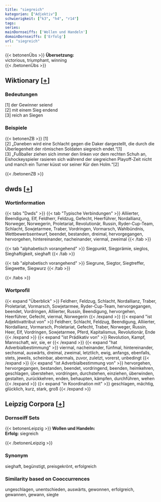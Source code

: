 ```yaml
---
title: "siegreich"
kategorien: ["Adjektiv"]
schwierigkeit: ["k3", "h4", "r14"]
tags:
series:
mainDornseiffs: ['Wollen und Handeln']
domainDornseiffs: ['Erfolg']
url: "siegreich"
---
```


{{< betonenÜbs >}}
**Übersetzung:**  
victorious, triumphant, winning  
{{< /betonenÜbs >}}

## Wiktionary [[+](https://de.wiktionary.org/wiki/siegreich)]

### Bedeutungen
[1] der Gewinner seiend  
[2] mit einem Sieg endend  
[3] reich an Siegen  

### Beispiele
{{< betonenZB >}}
[1]  
[2] „Daneben wird eine Schlacht gegen die Daker dargestellt, die durch die Überlegenheit der römischen Soldaten siegreich endet.“[1]  
[3] „Fußballer ziehen sich immer den linken vor dem rechten Schuh an, Eishockeyspieler rasieren sich während der siegreichen Playoff-Zeit nicht und manch ein Turner küsst vor seiner Kür den Holm.“[2]  

{{< /betonenZB >}}


## dwds [[+](https://www.dwds.de/wb/siegreich)]

### Wortinformation
{{< tabs "Dwds" >}}
{{< tab "Typische Verbindungen" >}}
Alliierter, Beendigung, Elf, Feldherr, Feldzug, Gefecht, Heerführer, Nordallianz, Norweger, Norwegerin, Proletariat, Revolutionär, Russin, Ryder-Cup-Team, Schlacht, Sowjetarmee, Traber, Vordringen, Vormarsch, Wahlbündnis, Wettbewerbsentwurf, beendet, bestanden, dreimal, hervorgegangen, hervorgehen, hintereinander, nacheinander, viermal, zweimal
{{< /tab >}}

{{< tab "alphabetisch vorangehend" >}}
Siegpunkt, Siegprämie, sieglos, Sieghaftigkeit, sieghaft
{{< /tab >}}

{{< tab "alphabetisch vorangehend" >}}
Siegrune, Siegtor, Siegtreffer, Siegwette, Siegwurz
{{< /tab >}}

{{< /tabs >}}

### Wortprofil
{{< expand "Überblick" >}} Feldherr, Feldzug, Schlacht, Nordallianz, Traber, Proletariat, Vormarsch, Sowjetarmee, Ryder-Cup-Team, hervorgegangen, beendet, Vordringen, Alliierter, Russin, Beendigung, hervorgehen, Heerführer, Gefecht, viermal, Norwegerin {{< /expand >}}
{{< expand "ist Adjektivattribut von" >}} Feldherr, Schlacht, Feldzug, Beendigung, Alliierter, Nordallianz, Vormarsch, Proletariat, Gefecht, Traber, Norweger, Russin, Heer, Elf, Vordringen, Sowjetarmee, Pferd, Kapitalismus, Revolutionär, Ende {{< /expand >}}
{{< expand "ist Prädikativ von" >}} Revolution, Kampf, Mannschaft, wir, sie, er {{< /expand >}}
{{< expand "hat Adverbialbestimmung" >}} viermal, nacheinander, fünfmal, hintereinander, sechsmal, auswärts, dreimal, zweimal, letztlich, ewig, anfangs, ebenfalls, stets, jeweils, scheinbar, abermals, zuvor, zuletzt, vorerst, unbedingt {{< /expand >}}
{{< expand "ist Adverbialbestimmung von" >}} hervorgehen, hervorgegangen, bestanden, beendet, vordringend, beenden, heimkehren, geschlagen, überstehen, vordringen, durchstehen, einziehen, überwinden, gestalten, zurückkehren, enden, behaupten, kämpfen, durchführen, wehen {{< /expand >}}
{{< expand "in Koordination mit" >}} geschlagen, mächtig, glücklich, kurz, stark, groß {{< /expand >}}

## Leipzig Corpora [[+](https://corpora.uni-leipzig.de/en/res?word=siegreich&corpusId=deu_newscrawl-public_2018)]

### Dornseiff Sets
{{< betonenLeipzig >}}
**Wollen und Handeln:**  
**Erfolg:** siegreich  

{{< /betonenLeipzig >}}

### Synonym
sieghaft, begünstigt, preisgekrönt, erfolgreich


### Similarity based on Cooccurrences
ungeschlagen, unentschieden, auswärts, gewonnen, erfolgreich, gewannen, gewann, siegte

